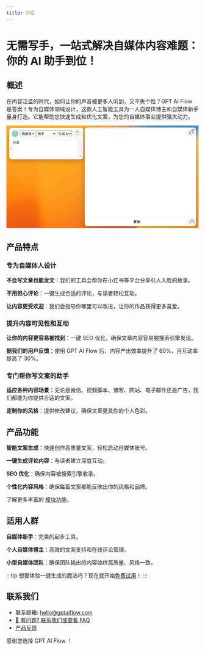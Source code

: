 ```yaml
---
title: 介绍
---
```


# 无需写手，一站式解决自媒体内容难题：你的 AI 助手到位！

## 概述

在内容泛滥的时代，如何让你的声音被更多人听到，又不失个性？GPT AI Flow 是答案！专为自媒体领域设计，这款人工智能工具为一人自媒体博主和自媒体新手量身打造。它能帮助您快速生成和优化文案，为您的自媒体事业提供强大动力。

![](./img/1-presentation/2023-08-17-gpt-ai-flow-presentation-demo-gif-1.gif)

## 产品特点

### 专为自媒体人设计

**不会写文章也能发文**：我们的工具会帮你在小红书等平台分享引人入胜的故事。

**不用担心评论**：一键生成合适的评论，与读者轻松互动。

**让内容更受欢迎**：我们会指导你哪里可以改进，让你的作品获得更多喜爱。

### 提升内容可见性和互动

**让你的内容更容易被找到**：一键 SEO 优化，确保文章内容容易被搜索引擎发现。

**据我们的用户反馈**：使用 GPT AI Flow 后，内容产出效率提升了 60%，且互动率提高了 30%。

### 专门帮你写文案的助手

**适应各种内容场景**：无论是微信、视频脚本、博客、网站、电子邮件还是广告，我们都能为你提供合适的文案。

**定制你的风格**：提供修改建议，确保文章更具你的个人色彩。

## 产品功能

**智能文案生成**：快速创作高质量文案，轻松启动自媒体账号。

**一键生成评论内容**：与读者建立深度互动。

**SEO 优化**：确保内容被搜索引擎收录。

**个性化内容风格**：确保每篇文案都能反映出你的风格和品牌。

了解更多丰富的 [模块功能](./2-modules.md)。

## 适用人群

**自媒体新手**：完美的起步工具。

**个人自媒体博主**：高效的文案支持和在线评论管理。

**小型自媒体团队**：确保团队输出的内容始终高质量、风格一致。

:::tip
想要体验一键生成的魔法吗？现在就开始[免费试用](./3-registration-process.md#下载-gpt-ai-flow-软件安装)！
:::

## 联系我们

- 联系邮箱: hello@gptaiflow.com
- [💬 有问题? 联系我们或查看 FAQ](./5-faq.md)
- [产品反馈](https://wj.qq.com/s2/12214642/c9c6)

感谢您选择 GPT AI Flow ！
